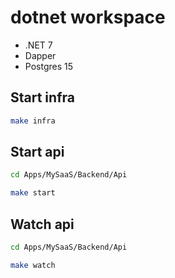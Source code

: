 # dotnet workspace

- .NET 7
- Dapper
- Postgres 15

## Start infra

```bash
make infra
```

## Start api

```bash
cd Apps/MySaaS/Backend/Api

make start
```

## Watch api

```bash
cd Apps/MySaaS/Backend/Api

make watch
```
